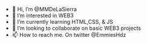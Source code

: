 - 👋 Hi, I’m @MMDeLaSierra
- 👀 I’m interested in WEB3
- 🌱 I’m currently learning HTML,CSS, & JS
- 💞️ I’m looking to collaborate on basic WEB3 projects
- 📫 How to reach me. On twitter @EmmiesHdz 

<!---
MMDeLaSierra/MMDeLaSierra is a ✨ special ✨ repository because its `README.md` (this file) appears on your GitHub profile.
You can click the Preview link to take a look at your changes.
--->
